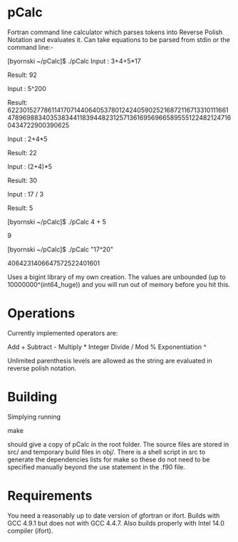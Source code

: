 pCalc
=====

Fortran command line calculator which parses tokens into Reverse Polish Notation and evaluates it. Can take equations to be parsed from stdin or the command line:-

[byornski ~/pCalc]$ ./pCalc
Input : 3+4+5*17

Result:  92

Input : 5^200

Result:  62230152778611417071440640537801242405902521687211671331011166147896988340353834411839448231257136169569665895551224821247160434722900390625

Input : 2+4*5

Result:  22

Input : (2+4)*5

Result:  30

Input : 17 / 3

Result:  5

[byornski ~/pCalc]$ ./pCalc 4 + 5

 9
 
[byornski ~/pCalc]$ ./pCalc "17^20"

 4064231406647572522401601



Uses a bigint library of my own creation. The values are unbounded (up to 10000000^(int64_huge)) and you will run out of memory before you hit this.



Operations
==========

Currently implemented operators are:

Add 	  	      +
Subtract              -
Multiply	      *
Integer Divide	      /
Mod                   %
Exponentiation	      ^

Unlimited parenthesis levels are allowed as the string are evaluated in reverse polish notation. 


Building
========
Simplying running

make

should give a copy of pCalc in the root folder. The source files are stored in src/ and temporary build files in obj/. There is a shell script in src to generate the dependencies lists for make so these do not need to be specified manually beyond the use statement in the .f90 file. 



Requirements
============
You need a reasonably up to date version of gfortran or ifort. Builds with GCC 4.9.1 but does not with GCC 4.4.7. Also builds properly with Intel 14.0 compiler (ifort). 

